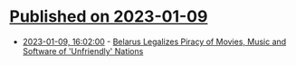 # [Published on 2023-01-09](index.md)

* [2023-01-09, 16:02:00](https://yro.slashdot.org/story/23/01/09/161249/belarus-legalizes-piracy-of-movies-music-and-software-of-unfriendly-nations?utm_source=rss1.0mainlinkanon&utm_medium=feed) - [Belarus Legalizes Piracy of Movies, Music and Software of 'Unfriendly' Nations](https://yro.slashdot.org/story/23/01/09/161249/belarus-legalizes-piracy-of-movies-music-and-software-of-unfriendly-nations?utm_source=rss1.0mainlinkanon&utm_medium=feed)
